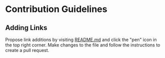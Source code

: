 # Contribution Guidelines

## Adding Links

Propose link additions by visiting [README.md](./README.md) and click the "pen" icon in the top right corner. Make changes to the file and follow the instructions to create a pull request.
